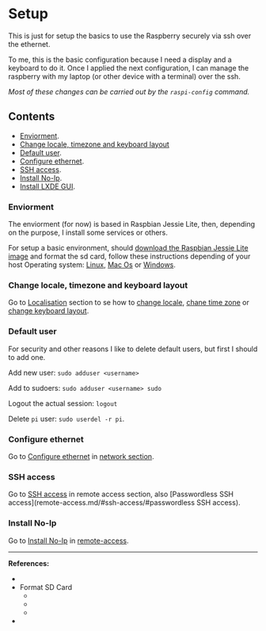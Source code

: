 # Setup 

This is just for setup the basics to use the Raspberry securely via ssh over the ethernet. 

To me, this is the basic configuration because I need a display and a keyboard to do it. 
Once I applied the next configuration, I can manage the raspberry with my laptop (or other device with a terminal) over the ssh.

*Most of these changes can be carried out by the `raspi-config` command.*

## Contents

- [Enviorment](#enviorment).
- [Change locale, timezone and keyboard layout](#change-locale-timezone-and-keyboard-layout)
- [Default user](#default-user).
- [Configure ethernet](#configure-ethernet).
- [SSH access](#ssh-access).
- [Install No-Ip](#install-no-ip).
- [Install LXDE GUI]().


### Enviorment

The enviorment (for now) is based in Raspbian Jessie Lite, then, depending on the purpose, I install some services or others.

For setup a basic environment, should [download the Raspbian Jessie Lite image][Download Jessie Lite] and format the sd card, follow these instructions depending of your host Operating system: [Linux][Linux format SD card], [Mac Os][Mac Os format SD card] or [Windows][Windows format SD card].


### Change locale, timezone and keyboard layout

Go to [Localisation](localisation/README.md) section to se how to [change locale](localisation/README.md#change-locale), [chane time zone](localisation/README.md#change-time-zone) or [change keyboard layout](localisation/README.md#change-keyboard-layout).


### Default user
For security and other reasons I like to delete default users, but first I should to add one.

Add new user:
`sudo adduser <username>`

Add to sudoers:
`sudo adduser <username> sudo`

Logout the actual session:
`logout`

Delete `pi` user:
`sudo userdel -r pi`.


### Configure ethernet

Go to [Configure ethernet](network/README.md#configure-ethernet) in [network section](network/README.md).


### SSH access

Go to [SSH access](remote-access.md/#ssh-access) in remote access section, also [Passwordless SSH access](remote-access.md/#ssh-access/#passwordless SSH access).


### Install No-Ip

Go to [Install No-Ip](remote-access/README.md#install-no-ip) in [remote-access](remote-access/README.md).



- - - 

**References:**

- [Download Jessie Lite]:[https://www.raspberrypi.org/downloads/raspbian/]
- Format SD Card
    - [Linux format SD card]:[https://www.raspberrypi.org/documentation/installation/installing-images/linux.md]
    - [Mac Os format SD card]:[https://www.raspberrypi.org/documentation/installation/installing-images/mac.md].
    - [Windows format SD card]:[https://www.raspberrypi.org/documentation/installation/installing-images/windows.md].
- [Add user to sudoers]:[http://askubuntu.com/questions/7477/how-can-i-add-a-new-user-as-sudoer-using-the-command-line]